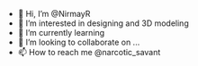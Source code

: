 - 👋 Hi, I’m @NirmayR
- 👀 I’m interested in designing and 3D modeling 
- 🌱 I’m currently learning 
- 💞️ I’m looking to collaborate on ...
- 📫 How to reach me @narcotic_savant
<!---
NirmayR/NirmayR is a ✨ special ✨ repository because its `README.md` (this file) appears on your GitHub profile.
You can click the Preview link to take a look at your changes.
--->
